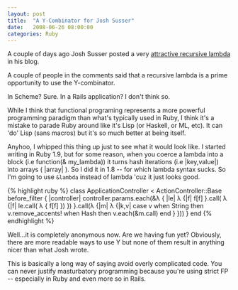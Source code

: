```yaml
---
layout: post
title:  "A Y-Combinator for Josh Susser"
date:   2008-06-26 08:00:00
categories: Ruby
---
```


A couple of days ago Josh Susser posted a very [attractive recursive lambda][susser] in his blog.

A couple of people in the comments said that a recursive lambda is a prime opportunity to use the Y-combinator.

In Scheme? Sure. In a Rails application? I don't think so.

While I think that functional programing represents a more powerful programming paradigm than what's typically used in Ruby, I think it's a mistake to parade Ruby around like it's Lisp (or Haskell, or ML, etc). It can 'do' Lisp (sans macros) but it's so much better at being itself.

Anyhoo, I whipped this thing up just to see what it would look like. I started writing in Ruby 1.9, but for some reason, when you coerce a lambda into a block (i.e function(& my_lambda)) it turns hash iterations (i.e |key,value|) into arrays ( |array| ). So I did it in 1.8 -- for which lambda syntax sucks. So I'm going to use `&lambda` instead of lambda 'cuz it just looks good.

{% highlight ruby %}
class ApplicationController < ActionController::Base
  before_filter { |controller| controller.params.each(&λ { |le|
      λ {|f|
        f[f]
      }.call( λ {|f| le.call( λ { f[f] }) })
    }.call(λ {|m|
            λ {|k,v|
              case v
                when String then v.remove_accents!
                when Hash   then v.each(&m.call)
              end
             }
        }))
   }
end
{% endhighlight %}

Well...it is completely anonymous now. Are we having fun yet? Obviously, there are more readable ways to use Y but none of them result in anything nicer than what Josh wrote.

This is basically a long way of saying avoid overly complicated code. You can never justify masturbatory programming because you're using strict FP -- especially in Ruby and even more so in Rails.

[susser]: http://blog.hasmanythrough.com/2008/6/20/recursive-lambda

